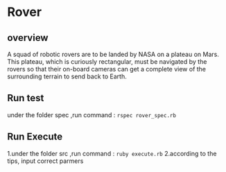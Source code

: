 # Rover

## overview
  A squad of robotic rovers are to be landed by NASA on a plateau on Mars.
   This plateau, which is curiously rectangular, must be navigated by the rovers so that their on-board cameras can get a complete view of the surrounding terrain to send back to Earth.
   
## Run test
  under the folder spec ,run command : `rspec rover_spec.rb`
  
## Run Execute
  1.under the folder src ,run command : `ruby execute.rb`
  2.according to the tips, input correct parmers
  